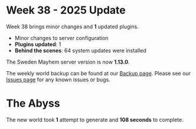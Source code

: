 # Week 38 - 2025 Update

Week 38 brings minor changes and **1** updated plugins.

- Minor changes to server configuration
- **Plugins updated**: 1
- **Behind the scenes**: 64 system updates were installed

The Sweden Mayhem server version is now **1.13.0**.

The weekly world backup can be found at our [Backup page](/minecraft/backups).
Please see our [Issues page](/minecraft/issues) for any known issues or bugs.

# The Abyss



The new world took **1** attempt to generate and **108 seconds** to complete.
 
